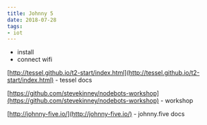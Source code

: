 ```yaml
---
title: Johnny 5
date: 2018-07-28
tags:
- iot
---
```


* install
* connect wifi

[http://tessel.github.io/t2-start/index.html](http://tessel.github.io/t2-start/index.html) - tessel docs

[https://github.com/stevekinney/nodebots-workshop](https://github.com/stevekinney/nodebots-workshop) - workshop

[http://johnny-five.io/](http://johnny-five.io/) - johnny.five docs

